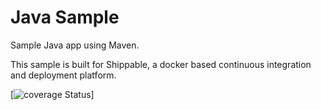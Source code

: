 Java Sample
================

Sample Java app using Maven.

This sample is built for Shippable, a docker based continuous integration and deployment platform.

[![coverage Status](https://apibeta.shippable.com/projects/5718cfe6c77dae78a8fcdd77/coverageBadge?branch=master)]
   
  
